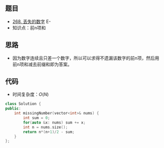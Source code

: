 ## 题目

-   [268. 丢失的数字](https://leetcode-cn.com/problems/missing-number/) E-
-   知识点：前n项和

## 思路

-   因为数字连续且只差一个数字，所以可以求得不遗漏该数字的前n项，然后用前n项和减去前缀和即为答案。

## 代码

-   时间复杂度：$O(N)$

```cpp
class Solution {
public:
    int missingNumber(vector<int>& nums) {
        int sum = 0;
        for(auto &x: nums) sum += x;
        int n = nums.size();
        return n*(n+1)/2 - sum;
    }
};
```



